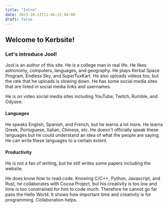 ```yaml
---
title: "Intro"
date: 2023-10-13T11:46:22-04:00
draft: false
---
```


## Welcome to Kerbsite!

### Let's introduce Jool!
Jool is an author of this site. He is a college man in real life. He likes astronomy, computers, languages, and geography. He plays Kerbal Space Program, Endless Sky, and SuperTuxKart. He also uploads videos too, but the rate that he uploads is slowing down. He has some social media sites that are listed in social media links and usernames.

He is on video social media sites including YouTube, Twitch, Rumble, and Odysee.

#### Languages

He speaks English, Spanish, and French, but he learns a lot more. He learns Greek, Portuguese, Italian, Chinese, etc. He doesn't officially speak these languages but he could understand an idea of what the people are saying. He can write these languages to a certain extent.

#### Productivity

He is not a fan of writing, but he still writes some papers including the website.

He does know how to read code. Knowing C/C++, Python, Javascript, and Rust, he collaborates with Cocoa Project, but his creativity is too low and time is too constrained for him to code much. Therefore he cannot go far pass the Hello World. It shows how important time and creativity is for programming. Collaboration helps.
